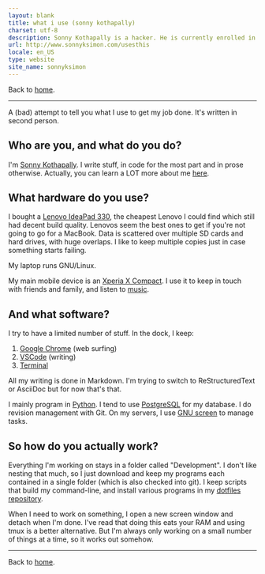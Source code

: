 ```yaml
---
layout: blank
title: what i use (sonny kothapally)
charset: utf-8
description: Sonny Kothapally is a hacker. He is currently enrolled in a distance learning programme studying computers.
url: http://www.sonnyksimon.com/usesthis
locale: en_US
type: website
site_name: sonnyksimon
---
```


Back to [home](/).

<hr/>

A (bad) attempt to tell you what I use to get my job done. It's written in second person.

## Who are you, and what do you do?

I'm [Sonny Kothapally](http://sonnyksimon.com). I write stuff, in code for the most part and in prose otherwise. Actually, you can learn a LOT more about me [here](/about).

## What hardware do you use?

I bought a [Lenovo IdeaPad 330](http://en.wikipedia.org/wiki/IdeaPad#IdeaPad_300_Series), the cheapest Lenovo I could find which still had decent build quality. Lenovos seem the best ones to get if you're not going to go for a MacBook. Data is scattered over multiple SD cards and hard drives, with huge overlaps. I like to keep multiple copies just in case something starts failing.

My laptop runs GNU/Linux.

My main mobile device is an [Xperia X Compact](http://en.wikipedia.org/wiki/Sony_Xperia_X_Compact). I use it to keep in touch with friends and family, and listen to [music](http://nirvana.com).

## And what software?

I try to have a limited number of stuff. In the dock, I keep:

1. [Google Chrome](http://google.com/chrome) (web surfing)
2. [VSCode](http://code.visualstudio.com/) (writing)
3. [Terminal](http://help.gnome.org/users/gnome-terminal/stable/)

All my writing is done in Markdown. I'm trying to switch to ReStructuredText or AsciiDoc but for now that's that.

I mainly program in [Python](http://www.python.org). I tend to use [PostgreSQL](http://www.postgresql.org) for my database. I do revision management with Git. On my servers, I use [GNU screen](http://www.gnu.org/software/screen/screen.html) to manage tasks.

## So how do you actually work?

Everything I'm working on stays in a folder called "Development". I don't like nesting that much, so I just download and keep my programs each contained in a single folder (which is also checked into git). I keep scripts that build my command-line, and install various programs in my [dotfiles repository](http://github.com/sonnyksimon/dotfiles). 

When I need to work on something, I open a new screen window and detach when I'm done. I've read that doing this eats your RAM and using tmux is a better alternative. But I'm always only working on a small number of things at a time, so it works out somehow.

<hr/>

Back to [home](/).
